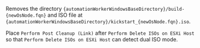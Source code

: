 Removes the directory `{automationWorkerWindowsBaseDirectory}/build-{newOsNode.fqn}` and ISO file at `{automationWorkerWindowsBaseDirectory}/kickstart_{newOsNode.fqn}.iso`. 

Place `Perform Post Cleanup (Link)` after `Perform Delete ISOs on ESXi Host` so that `Perform Delete ISOs on ESXi Host` can detect dual ISO mode.